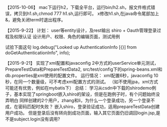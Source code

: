 【2015-10-06】
mac下运行h2，下载全平台，运行bin/h2.sh，报文件格式错误，拷贝到h1.sh,chmod 777 h1.sh,运行即可。
x修改h1.sh,在java命令尾部加上&，避免关闭term时退出程序。

【2015-9-22】
计划：
user等entity设计，及rest输出
shiro + Oauth管理登录过程及权限认证
设计用户、权限、角色的编辑页面，测试用例

试验下面这句
log.debug("Looked up AuthenticationInfo [{}] from doGetAuthenticationInfo", info);

【2015-9-21】
实现了xml配置和javaconfig 2中方式的userService单元测试，
PrepareTestData和PrepareTestData2, src/test/config下的spring-beans.xml和db.properties是xml使用的配置文件。
运行情况：
xml配置6秒，javaconfig 10秒，在同一个数量级，可不考虑xml配置方式的测试。
（如不使用jpa，xml方式可能还有优势，例如在mybatis下）
总结：
学习从csdn中下载的shirodemo例子，基本实现了springboot嵌入shiro的架设，但是在跑例子时，有个问题始终没弄明白
同样创建的2个用户，zhang和li，为什么一个登录成功，另一个登录不成，在密码匹配时失败？
嵌入shiro，登录验证成功，适用prepareTestData创建用户成功。
但是登录后没有转向到成功页面，输入其它页面仍旧调回login.jsp,是不是subject.login没有调用?

